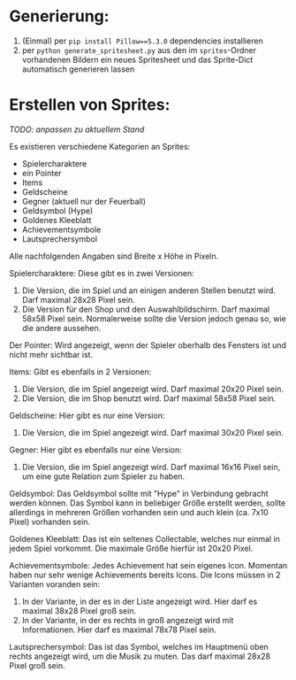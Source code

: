 # Generierung:

1. (Einmal) per `pip install Pillow==5.3.0` dependencies installieren
2. per `python generate_spritesheet.py` aus den im `sprites`-Ordner vorhandenen Bildern ein neues Spritesheet und das
    Sprite-Dict automatisch generieren lassen


# Erstellen von Sprites:

*TODO: anpassen zu aktuellem Stand*

Es existieren verschiedene Kategorien an Sprites:
- Spielercharaktere
- ein Pointer
- Items
- Geldscheine
- Gegner (aktuell nur der Feuerball)
- Geldsymbol (Hype)
- Goldenes Kleeblatt
- Achievementsymbole
- Lautsprechersymbol

Alle nachfolgenden Angaben sind Breite x Höhe in Pixeln.

Spielercharaktere:
Diese gibt es in zwei Versionen:
1. Die Version, die im Spiel und an einigen anderen Stellen benutzt wird. Darf maximal 28x28 Pixel sein.
2. Die Version für den Shop und den Auswahlbildschirm. Darf maximal 58x58 Pixel sein. Normalerweise sollte die Version
    jedoch genau so, wie die andere aussehen.

Der Pointer:
Wird angezeigt, wenn der Spieler oberhalb des Fensters ist und nicht mehr sichtbar ist.

Items:
Gibt es ebenfalls in 2 Versionen:
1. Die Version, die im Spiel angezeigt wird. Darf maximal 20x20 Pixel sein.
2. Die Version, die im Shop benutzt wird. Darf maximal 58x58 Pixel sein.

Geldscheine:
Hier gibt es nur eine Version:
1. Die Version, die im Spiel angezeigt wird. Darf maximal 30x20 Pixel sein.

Gegner:
Hier gibt es ebenfalls nur eine Version:
1. Die Version, die im Spiel angezeigt wird. Darf maximal 16x16 Pixel sein, um eine gute Relation zum Spieler zu haben.

Geldsymbol:
Das Geldsymbol sollte mit "Hype" in Verbindung gebracht werden können. Das Symbol kann in beliebiger Größe erstellt
werden, sollte allerdings in mehreren Größen vorhanden sein und auch klein (ca. 7x10 Pixel) vorhanden sein.

Goldenes Kleeblatt:
Das ist ein seltenes Collectable, welches nur einmal in jedem Spiel vorkommt. Die maximale Größe hierfür ist 20x20 Pixel.

Achievementsymbole:
Jedes Achievement hat sein eigenes Icon. Momentan haben nur sehr wenige Achievements bereits Icons. Die Icons müssen in
2 Varianten voranden sein:
1. In der Variante, in der es in der Liste angezeigt wird. Hier darf es maximal 38x28 Pixel groß sein.
2. In der Variante, in der es rechts in groß angezeigt wird mit Informationen. Hier darf es maximal 78x78 Pixel sein.

Lautsprechersymbol:
Das ist das Symbol, welches im Hauptmenü oben rechts angezeigt wird, um die Musik zu muten. Das darf maximal 28x28 Pixel
groß sein.
